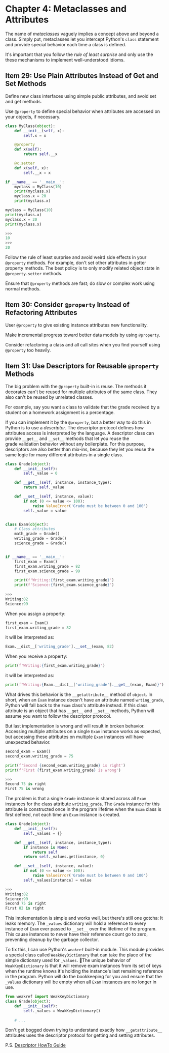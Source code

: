 # Chapter 4: Metaclasses and Attributes
The name of *metaclasses* vaguely implies a concept above and beyond a class. Simply put, metaclasses let you intercept Python's `class` statement and provide special behavior each time a class is defined.

It's important that you follow the *rule of least surprise* and only use the these mechanisms to implement well-understood idioms.

## Item 29: Use Plain Attributes Instead of Get and Set Methods
Define new class interfaces using simple public attributes, and avoid set and get methods.

Use `@property` to define special behavior when attributes are accessed on your objects, if necessary.

```Python
class MyClass(object):
    def __init__(self, x):
        self.x = x

    @property
    def x(self):
        return self.__x

    @x.setter
    def x(self, x):
        self.__x = x

if __name__ == '__main__':
    myclass = MyClass(10)
    print(myclass.x)
    myclass.x = 20
    print(myclass.x)

myclass = MyClass(10)
print(myclass.x)
myclass.x = 20
print(myclass.x)

>>>
10
>>>
20
```

Follow the rule of least surprise and avoid weird side effects in your `@property` methods.
For example, don't set other attributes in getter property methods. The best policy is to only modify related object state in `@property.setter` methods.

Ensure that `@property` methods are fast; do slow or complex work using normal methods.

## Item 30: Consider `@property` Instead of Refactoring Attributes
User `@property` to give existing instance attributes new functionality.

Make incremental progress toward better data models by using `@property`.

Consider refactoring a class and all call sites when you find yourself using `@property` too heavily.

## Item 31: Use Descriptors for Reusable `@property` Methods
The big problem with the `@property` built-in is reuse. The methods it decorates can't be reused for multiple attributes of the same class. They also can't be reused by unrelated classes.

For example, say you want a class to validate that the grade received by a student on a homework assignment is a percentage.

If you can implement it by the `@property`, but a better way to do this in Python is to use a *descriptor*. The descriptor protocol defines how attributes access is interpreted by the language. A descriptor class can provide `__get__` and `__set__` methods that let you reuse the   
grade validation behavior without any boilerplate. For this purpose, descriptors are also better than mix-ins, because they let you reuse the same logic for many different attributes in a single class.

```Python
class Grade(object):
    def __init__(self):
        self._value = 0

    def __get__(self, instance, instance_type):
        return self._value

    def __set__(self, instance, value):
        if not (0 <= value <= 100):
            raise ValueError('Grade must be between 0 and 100')
        self._value = value


class Exam(object):
    # Class attributes
    math_grade = Grade()
    writing_grade = Grade()
    science_grade = Grade()


if __name__ == '__main__':
    first_exam = Exam()
    first_exam.writing_grade = 82
    first_exam.science_grade = 99

    print(f'Writing:{first_exam.writing_grade}')
    print(f'Science:{first_exam.science_grade}')
    
>>>
Writing:82
Science:99
```

When you assign a property:

```Python
first_exam = Exam()
first_exam.writing_grade = 82
```

it will be interpreted as:

```Python
Exam.__dict__['writing_grade'].__set__(exam, 82)
```

When you receive a property:

```Python
print(f'Writing:{first_exam.writing_grade}')
```

it will be interpreted as:

```Python
print(f"Writing:{Exam.__dict__['writing_grade'].__get__(exam, Exam)}")
```

What drives this behavior is the `__getattribute__` method of `object`. In short, when an `Exam` instance doesn't have an attribute named `wrting_grade`, Python will fall back to the `Exam` class's attribute instead. If this class attribute is an object that has `__get__` and `__set__` methods, Python will assume you want to follow the descriptor protocol.

But last implementation is wrong and will result in broken behavior. Accessing multiple attributes on a single `Exam` instance works as expected, but accessing these attributes on multiple `Exam` instances will have unexpected behavior.

```Python
second_exam = Exam()
second_exam.writing_grade = 75

print(f'Second {second_exam.writing_grade} is right')
print(f'First {first_exam.writing_grade} is wrong')

>>>
Second 75 is right
First 75 is wrong
```

The problem is that a single `Grade` instance is shared across all `Exam` instances for the class attribute `writing_grade`. The `Grade` instance for this attribute is constructed once in the program lifetime when the `Exam` class is first defined, not each time an `Exam` instance is created.

```Python
class Grade(object):
    def __init__(self):
        self._values = {}

    def __get__(self, instance, instance_type):
        if instance is None:
            return self
        return self._values.get(instance, 0)

    def __set__(self, instance, value):
        if not (0 <= value <= 100):
            raise ValueError('Grade must be between 0 and 100')
        self._values[instance] = value

>>>
Writing:82
Science:99
Second 75 is right
First 82 is right
```

This implementation is simple and works well, but there's still one gotcha: It leaks memory. The `_values` dictionary will hold a reference to every instance of `Exam` ever passed to `__set__` over the lifetime of the program. This cause instances to never have their reference count go to zero, preventing cleanup by the garbage collector.

To fix this, I can use Python's `weakref` built-in module. This module provides a special class called `WeakKeyDictionary` that can take the place of the simple dictionary used for `_values`. The unique behavior of `WeakKeyDictionary` is that it will remove exam instances from its set of keys when the runtime knows it's holding the instance's last remaining reference in the program. Python will do the bookkeeping for you and ensure that the `_values` dictionary will be empty when all `Exam` instances are no longer in use.

```Python
from weakref import WeakKeyDictionary
class Grade(object):
    def __init__(self):
        self._values = WeakKeyDictionary()
    
    # ...
```

Don't get bogged down trying to understand exactly how `__getattribute__` attributes uses the descriptor protocol for getting and setting attributes.

P.S. [Descriptor HowTo Guide](https://docs.python.org/3/howto/descriptor.html)


